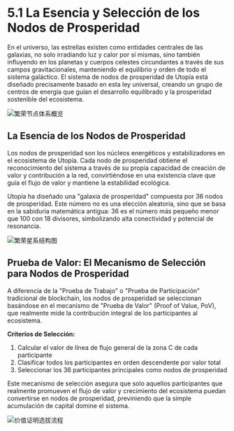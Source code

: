 # 5.1 La Esencia y Selección de los Nodos de Prosperidad

En el universo, las estrellas existen como entidades centrales de las galaxias, no solo irradiando luz y calor por sí mismas, sino también influyendo en los planetas y cuerpos celestes circundantes a través de sus campos gravitacionales, manteniendo el equilibrio y orden de todo el sistema galáctico. El sistema de nodos de prosperidad de Utopía está diseñado precisamente basado en esta ley universal, creando un grupo de centros de energía que guían el desarrollo equilibrado y la prosperidad sostenible del ecosistema.

![繁荣节点体系概览](/images/图10.svg)

## La Esencia de los Nodos de Prosperidad

Los nodos de prosperidad son los núcleos energéticos y estabilizadores en el ecosistema de Utopía. Cada nodo de prosperidad obtiene el reconocimiento del sistema a través de su propia capacidad de creación de valor y contribución a la red, convirtiéndose en una existencia clave que guía el flujo de valor y mantiene la estabilidad ecológica.

Utopía ha diseñado una "galaxia de prosperidad" compuesta por 36 nodos de prosperidad. Este número no es una elección aleatoria, sino que se basa en la sabiduría matemática antigua: 36 es el número más pequeño menor que 100 con 18 divisores, simbolizando alta conectividad y potencial de resonancia.

![繁荣星系结构图](/images/图11.svg)

## Prueba de Valor: El Mecanismo de Selección para Nodos de Prosperidad

A diferencia de la "Prueba de Trabajo" o "Prueba de Participación" tradicional de blockchain, los nodos de prosperidad se seleccionan basándose en el mecanismo de "Prueba de Valor" (Proof of Value, PoV), que realmente mide la contribución integral de los participantes al ecosistema.

**Criterios de Selección:**
1. Calcular el valor de línea de flujo general de la zona C de cada participante
2. Clasificar todos los participantes en orden descendente por valor total
3. Seleccionar los 36 participantes principales como nodos de prosperidad

Este mecanismo de selección asegura que solo aquellos participantes que realmente promueven el flujo de valor y crecimiento del ecosistema puedan convertirse en nodos de prosperidad, previniendo que la simple acumulación de capital domine el sistema.

![价值证明选拔流程](/images/图12.svg)